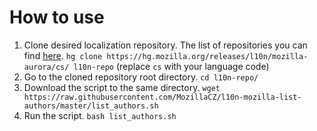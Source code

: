 # How to use
1. Clone desired localization repository. The list of repositories you can find [here](https://hg.mozilla.org/releases/l10n/mozilla-aurora/).
`hg clone https://hg.mozilla.org/releases/l10n/mozilla-aurora/cs/ l10n-repo` (replace `cs` with your language code)
2. Go to the cloned repository root directory.
`cd l10n-repo/`
3. Download the script to the same directory.
`wget https://raw.githubusercontent.com/MozillaCZ/l10n-mozilla-list-authors/master/list_authors.sh`
4. Run the script.
`bash list_authors.sh`

